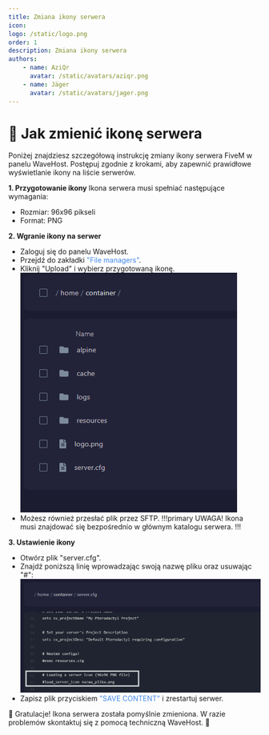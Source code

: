 ```yaml
---
title: Zmiana ikony serwera
icon: 
logo: /static/logo.png
order: 1
description: Zmiana ikony serwera
authors:
    - name: AziQr
      avatar: /static/avatars/aziqr.png
    - name: Jäger
      avatar: /static/avatars/jager.png
---
```


# 🔑 Jak zmienić ikonę serwera
Poniżej znajdziesz szczegółową instrukcję zmiany ikony serwera FiveM w panelu WaveHost. Postępuj zgodnie z krokami, aby zapewnić prawidłowe wyświetlanie ikony na liście serwerów.


**1. Przygotowanie ikony**
Ikona serwera musi spełniać następujące wymagania:
  - Rozmiar: 96x96 pikseli
  -  Format: PNG

**2. Wgranie ikony na serwer**
  - Zaloguj się do panelu WaveHost.
  - Przejdź do zakładki <span style="color:rgb(67, 136, 233);">"File managers"</span>.
  - Kliknij "Upload" i wybierz przygotowaną ikonę.
         ![](/static/fivem/logo1.png)
  - Możesz również przesłać plik przez SFTP.
!!!primary UWAGA!
Ikona musi znajdować się bezpośrednio w głównym katalogu serwera.
!!!
  

**3. Ustawienie ikony**
- Otwórz plik "server.cfg".
- Znajdź poniższą linię wprowadzając swoją nazwę pliku oraz usuwając "#":
     ![](/static/fivem/logo2.png)
- Zapisz plik przyciskiem <span style="color:rgb(67, 136, 233);">"SAVE CONTENT"</span> i zrestartuj serwer.


🎉 Gratulacje! Ikona serwera została pomyślnie zmieniona. W razie problemów skontaktuj się z pomocą techniczną WaveHost. 🚀
